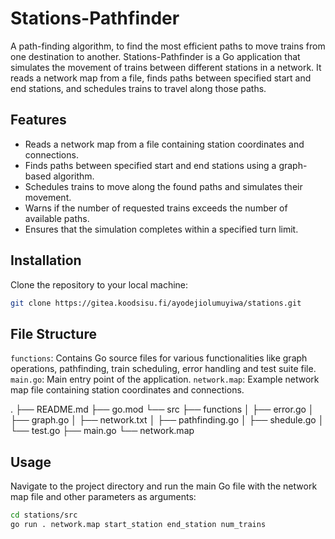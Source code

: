 # Stations-Pathfinder

A path-finding algorithm, to find the most efficient paths to move trains from one destination to another.
Stations-Pathfinder is a Go application that simulates the movement of trains between different stations in a network. It reads a network map from a file, finds paths between specified start and end stations, and schedules trains to travel along those paths.

## Features

- Reads a network map from a file containing station coordinates and connections.
- Finds paths between specified start and end stations using a graph-based algorithm.
- Schedules trains to move along the found paths and simulates their movement.
- Warns if the number of requested trains exceeds the number of available paths.
- Ensures that the simulation completes within a specified turn limit.

## Installation

Clone the repository to your local machine:

```bash
git clone https://gitea.koodsisu.fi/ayodejiolumuyiwa/stations.git
```

## File Structure

`functions`: Contains Go source files for various functionalities like graph operations, pathfinding, train scheduling, error handling and test suite file.
`main.go`: Main entry point of the application.
`network.map`: Example network map file containing station coordinates and connections.

.
├── README.md
├── go.mod
└── src
    ├── functions
    │   ├── error.go
    │   ├── graph.go
    │   ├── network.txt
    │   ├── pathfinding.go
    │   ├── shedule.go
    │   └── test.go
    ├── main.go
    └── network.map

## Usage

Navigate to the project directory and run the main Go file with the network map file and other parameters as arguments:

```bash
cd stations/src
go run . network.map start_station end_station num_trains
```